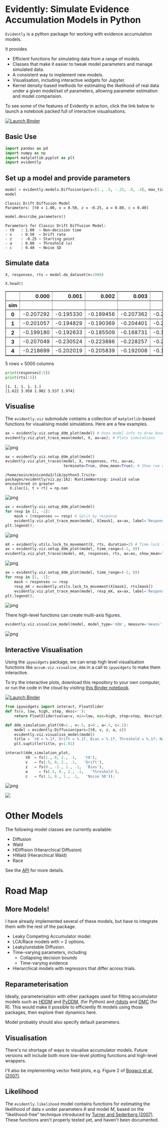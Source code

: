 # Evidently: Simulate Evidence Accumulation Models in Python

`Evidently` is a python package for working with evidence accumulation models.

It provides

- Efficient functions for simulating data from a range of models.
- Classes that make it easier to tweak model parameters and manage simulated data.
- A consistent way to implement new models.
- Visualisation, including interactive widgets for Jupyter.
- Kernel density-based methods for estimating 
  the likelihood of real data under a given model/set of parameters,
  allowing parameter estimation and model comparision.

To see some of the features of Evidently in action,
click the link below to launch a notebook packed full of interactive visualisations.

[![Launch Binder](https://mybinder.org/badge_logo.svg)](https://mybinder.org/v2/gh/EoinTravers/Evidently/master?filepath=notebooks%2FInteractive%20Models.ipynb)

## Basic Use


```python
import pandas as pd
import numpy as np
import matplotlib.pyplot as plt
import evidently
```

## Set up a model and provide parameters


```python
model = evidently.models.Diffusion(pars=[1., .5, -.25, .8, .4], max_time=5., dt=.001)
model
```




    Classic Drift Diffusion Model
    Parameters: [t0 = 1.00, v = 0.50, z = -0.25, a = 0.80, c = 0.40]




```python
model.describe_parameters()
```

    Parameters for Classic Drift Diffusion Model:
    - t0   : 1.00  ~ Non-decision time
    - v    : 0.50  ~ Drift rate
    - z    : -0.25 ~ Starting point
    - a    : 0.80  ~ Threshold (±)
    - c    : 0.40  ~ Noise SD


## Simulate data


```python
X, responses, rts = model.do_dataset(n=1000)
```


```python
X.head()
```




<div>
<style scoped>
    .dataframe tbody tr th:only-of-type {
        vertical-align: middle;
    }

    .dataframe tbody tr th {
        vertical-align: top;
    }

    .dataframe thead th {
        text-align: right;
    }
</style>
<table border="1" class="dataframe">
  <thead>
    <tr style="text-align: right;">
      <th></th>
      <th>0.000</th>
      <th>0.001</th>
      <th>0.002</th>
      <th>0.003</th>
      <th>0.004</th>
      <th>0.005</th>
      <th>0.006</th>
      <th>0.007</th>
      <th>0.008</th>
      <th>0.009</th>
      <th>...</th>
      <th>4.990</th>
      <th>4.991</th>
      <th>4.992</th>
      <th>4.993</th>
      <th>4.994</th>
      <th>4.995</th>
      <th>4.996</th>
      <th>4.997</th>
      <th>4.998</th>
      <th>4.999</th>
    </tr>
    <tr>
      <th>sim</th>
      <th></th>
      <th></th>
      <th></th>
      <th></th>
      <th></th>
      <th></th>
      <th></th>
      <th></th>
      <th></th>
      <th></th>
      <th></th>
      <th></th>
      <th></th>
      <th></th>
      <th></th>
      <th></th>
      <th></th>
      <th></th>
      <th></th>
      <th></th>
      <th></th>
    </tr>
  </thead>
  <tbody>
    <tr>
      <th>0</th>
      <td>-0.207292</td>
      <td>-0.195330</td>
      <td>-0.189456</td>
      <td>-0.207362</td>
      <td>-0.203131</td>
      <td>-0.209652</td>
      <td>-0.201883</td>
      <td>-0.216559</td>
      <td>-0.224473</td>
      <td>-0.211417</td>
      <td>...</td>
      <td>2.886206</td>
      <td>2.886012</td>
      <td>2.871632</td>
      <td>2.870360</td>
      <td>2.846827</td>
      <td>2.854295</td>
      <td>2.854028</td>
      <td>2.899442</td>
      <td>2.906381</td>
      <td>2.917107</td>
    </tr>
    <tr>
      <th>1</th>
      <td>-0.201057</td>
      <td>-0.194829</td>
      <td>-0.190369</td>
      <td>-0.204401</td>
      <td>-0.211715</td>
      <td>-0.223547</td>
      <td>-0.223436</td>
      <td>-0.229830</td>
      <td>-0.228947</td>
      <td>-0.200351</td>
      <td>...</td>
      <td>0.563363</td>
      <td>0.546944</td>
      <td>0.535339</td>
      <td>0.526217</td>
      <td>0.523513</td>
      <td>0.525713</td>
      <td>0.529461</td>
      <td>0.544851</td>
      <td>0.539877</td>
      <td>0.538094</td>
    </tr>
    <tr>
      <th>2</th>
      <td>-0.199180</td>
      <td>-0.192633</td>
      <td>-0.185509</td>
      <td>-0.168731</td>
      <td>-0.174054</td>
      <td>-0.173817</td>
      <td>-0.182057</td>
      <td>-0.181962</td>
      <td>-0.192889</td>
      <td>-0.157841</td>
      <td>...</td>
      <td>2.501043</td>
      <td>2.500121</td>
      <td>2.487202</td>
      <td>2.492311</td>
      <td>2.480312</td>
      <td>2.482806</td>
      <td>2.489521</td>
      <td>2.481254</td>
      <td>2.479215</td>
      <td>2.464364</td>
    </tr>
    <tr>
      <th>3</th>
      <td>-0.207049</td>
      <td>-0.230524</td>
      <td>-0.223886</td>
      <td>-0.228257</td>
      <td>-0.221087</td>
      <td>-0.224099</td>
      <td>-0.236907</td>
      <td>-0.238688</td>
      <td>-0.231143</td>
      <td>-0.248498</td>
      <td>...</td>
      <td>2.188082</td>
      <td>2.181968</td>
      <td>2.201805</td>
      <td>2.205892</td>
      <td>2.204378</td>
      <td>2.222228</td>
      <td>2.250239</td>
      <td>2.251298</td>
      <td>2.273741</td>
      <td>2.270209</td>
    </tr>
    <tr>
      <th>4</th>
      <td>-0.218699</td>
      <td>-0.202019</td>
      <td>-0.205839</td>
      <td>-0.192008</td>
      <td>-0.179896</td>
      <td>-0.181002</td>
      <td>-0.198876</td>
      <td>-0.190790</td>
      <td>-0.175592</td>
      <td>-0.190891</td>
      <td>...</td>
      <td>3.363507</td>
      <td>3.372508</td>
      <td>3.387018</td>
      <td>3.409127</td>
      <td>3.388889</td>
      <td>3.363482</td>
      <td>3.363401</td>
      <td>3.364192</td>
      <td>3.370832</td>
      <td>3.392171</td>
    </tr>
  </tbody>
</table>
<p>5 rows × 5000 columns</p>
</div>




```python
print(responses[:5]) 
print(rts[:5])
```

    [1. 1. 1. 1. 1.]
    [1.622 3.958 1.902 3.537 1.974]


## Visualise

The `evidently.viz` submodule contains a collection of `matplotlib`-based functions for visualising model simulations. Here are a few examples.


```python
ax = evidently.viz.setup_ddm_plot(model) # Uses model info to draw bounds.
evidently.viz.plot_trace_mean(model, X, ax=ax); # Plots simulations
```


![png](imgs/README_12_0.png)



```python
ax = evidently.viz.setup_ddm_plot(model)
evidently.viz.plot_traces(model, X, responses, rts, ax=ax, 
                          terminate=True, show_mean=True); # Show raw data
```

    /home/eoin/miniconda3/lib/python3.7/site-packages/evidently/viz.py:162: RuntimeWarning: invalid value encountered in greater
      X.iloc[i, t > rt] = np.nan



![png](imgs/README_13_1.png)



```python
ax = evidently.viz.setup_ddm_plot(model)
for resp in [1, -1]:
    mask = (responses == resp) # Split by response
    evidently.viz.plot_trace_mean(model, X[mask], ax=ax, label='Response: %i' % resp)
plt.legend();
```


![png](imgs/README_14_0.png)



```python
mX = evidently.utils.lock_to_movement(X, rts, duration=2) # Time-lock to threshold crossing
ax = evidently.viz.setup_ddm_plot(model, time_range=(-2, 0))
evidently.viz.plot_traces(model, mX, responses, rts, ax=ax, show_mean=True);
```


![png](imgs/README_15_0.png)



```python
ax = evidently.viz.setup_ddm_plot(model, time_range=(-2, 0))
for resp in [1, -1]:
    mask = responses == resp
    resp_mX = evidently.utils.lock_to_movement(X[mask], rts[mask])
    evidently.viz.plot_trace_mean(model, resp_mX, ax=ax, label='Response: %i' % resp)
plt.legend();
```


![png](imgs/README_16_0.png)


There high-level functions can create multi-axis figures.


```python
evidently.viz.visualise_model(model, model_type='ddm', measure='means');
```


![png](imgs/README_18_0.png)


## Interactive Visualisation

Using the `ipywidgets` package, we can wrap high level visualisation functions like `accum.viz.visualise_ddm` in a call to `ipywidgets` to make them interactive.

To try the interactive plots, download this repository to your own computer,
or run the code in the cloud by visiting [this Binder notebook](https://mybinder.org/v2/gh/EoinTravers/Evidently/master?filepath=notebooks%2FInteractive%20Models.ipynb).

[![Launch Binder](https://mybinder.org/badge_logo.svg)](https://mybinder.org/v2/gh/EoinTravers/Evidently/master?filepath=notebooks%2FInteractive%20Models.ipynb)


```python
from ipywidgets import interact, FloatSlider
def fs(v, low, high, step, desc=''):
    return FloatSlider(value=v, min=low, max=high, step=step, description=desc, continuous_update=False)

def ddm_simulation_plot(t0=1., v=.5, z=0., a=.5, c=.1):
    model = evidently.Diffusion(pars=[t0, v, z, a, c])
    evidently.viz.visualise_model(model)
    title = 't0 = %.1f, Drift = %.1f, Bias = %.1f, Threshold = %.1f; Noise SD = %.1f' % (t0, v, z, a, c)
    plt.suptitle(title, y=1.01)

interact(ddm_simulation_plot,
         t0  = fs(1., 0, 2., .1,   't0'),
         v   = fs(.5, 0, 2., .1,   'Drift'),
         z   = fs(0., -1., 1., .1,  'Bias'),
         a     = fs(.5, 0., 2., .1,   'Threshold'),
         c   = fs(.1, 0., 1., .1,   'Noise SD'));
```


![png](imgs/README_20_0.png)


<!-- This will work once we run gen_readme.sh -->
![](imgs/interactive.gif)

# Other Models

The following model classes are currently available:

- Diffusion
- Wald
- HDiffision (Hierarchical Diffusion)
- HWald (Hierarchical Wald)
- Race

See the [API](http://eointravers.com/code/evidently/api.html) for more details.

# Road Map


## More Models!

I have already implemented several of these models, but have to integrate them with the rest of the package.

- Leaky Competing Accumulator model.
- LCA/Race models with > 2 options.
- Leaky/unstable Diffusion.
- Time-varying parameters, including
    - Collapsing decision bounds
    - Time-varying evidence
- Hierarchical models with regressors that differ across trials.

## Reparameterisation

Ideally, parameterisation with other packages used for fitting accumulator models 
such as [HDDM](http://ski.clps.brown.edu/hddm_docs/) and
[PyDDM](https://pyddm.readthedocs.io/en/latest/), (for Python) 
and [rtdists](https://github.com/rtdists/rtdists) and 
[DMC](http://www.tascl.org/dmc.html) (for R). 
This would make it possible to efficiently fit models using those packages, 
then explore their dynamics here.

Model probably should also specify default parameters.

##  Visualisation

There's no shortage of ways to visualise accumulator models. 
Future versions will include both more low-level plotting functions
and high-level wrappers.

I'll also be implementing vector field plots, e.g. Figure 2 of 
[Bogacz et al. (2007)](https://people.socsci.tau.ac.il/mu/usherlab/files/2014/03/m2.pdf).

## Likelihood


The `evidently.likelihood` model contains functions for estimating 
the likelihood of data $x$ under parameters $\theta$ and model $M$,
based on the "likelihood-free" technique introduced by 
[Turner and Sederberg (2007)](https://link.springer.com/article/10.3758/s13423-013-0530-0).
These functions aren't properly tested yet,
and haven't been documented.


